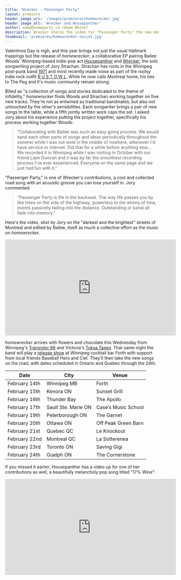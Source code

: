 ```yaml
---
title: "Wrecker - Passenger Party"
layout: premiere
header_image_uri: '/images/premieres/homewrecker.jpg'
header_image_alt: 'Wrecker and Housepanther'
author: adam@someparty.ca (Adam White)
description: Wrecker shares the video for "Passenger Party" the new Homewrecker split with Housepanther
thumbnail: 'premieres/homewrecker-social.jpg'
---
```


Valentines Day is nigh, and this year brings not just the usual Hallmark trappings but the release of *homewrecker*, a collaborative EP pairing Bailee Woods' Winnipeg-based indie-pop act [Housepanther](https://housepanther.bandcamp.com/) and [Wrecker](https://wreckertunes.bandcamp.com), the solo songwriting project of Jory Strachan. Strachan has roots in the Winnipeg post-punk band [1971](https://1971canada.bandcamp.com/) and most recently made noise as part of the rootsy indie rock outfit [R U S T O W L](https://rustowl.bandcamp.com/). While he now calls Montreal home, his ties to The Peg and it's music community remain strong.

Billed as "a collection of songs and stories dedicated to the theme of infidelity," *homewrecker* finds Woods and Strachan working together on five new tracks. They're not as entwined as traditional bandmates, but also not untouched by the other's sensibilities. Each songwriter brings a pair of new songs to the table, while a fifth jointly written work caps the set. I asked Jory about his experience putting the project together, specifically his process working together Woods:

> "Collaborating with Bailee was such an easy going process. We would send each other parts of songs and ideas periodically throughout the summer while I was out west in the middle of nowhere, whenever I'd have service or internet. Did that for a while before anything else... We recorded it in Winnipeg while I was visiting in October with our friend Liam Duncan and it was by far the smoothest recording process I've ever experienced. Everyone on the same page and we just had fun with it."

"Passenger Party," is one of Wrecker's contributions, a cool and collected road song with an acoustic groove you can lose yourself in. Jory commented:

> "Passenger Party is life in the backseat. The way life passes you by like trees on the side of the highway, powerless to the whims of time, events passively fading into the distance. Outstanding or banal all fade into memory."

Here's the video, shot by Jory on the "darkest and the brightest" streets of Montreal and edited by Bailee, itself as much a collective effort as the music on *homewrecker*.

<iframe width="560" height="315" src="https://www.youtube.com/embed/D65mt6FQvlk" frameborder="0" allow="accelerometer; autoplay; encrypted-media; gyroscope; picture-in-picture" allowfullscreen></iframe>

*homewrecker* arrives with flowers and chocolate this Wednesday from Winnipeg's [Transistor 66](http://www.transistor66.com/) and Victoria's [Toksa Tapes](https://toskatapes.bandcamp.com/). That same night the band will play a [release show](https://www.facebook.com/events/281421865892655/) at Winnipeg cocktail bar Forth with support from local friends Baseball Hero and Ciel. They'll then take the new songs on the road, with dates scheduled in Ontario and Quebec through the 24th.

<table id="dates">
<thead>
    <tr>
      <th>Date</th>
      <th>City</th>
      <th>Venue</th>
    </tr>
</thead>
<tbody>
   <tr>
      <td>February 14th</td>
      <td>Winnipeg MB</td>
      <td>Forth</td>
   </tr>
   <tr>
      <td>February 15th</td>
      <td>Kenora ON</td>
      <td>Sunset Grill</td>
   </tr>
   <tr>
      <td>February 16th</td>
      <td>Thunder Bay</td>
      <td>The Apollo</td>
   </tr>
   <tr>
      <td>February 17th</td>
      <td>Sault Ste. Marie ON</td>
      <td>Case’s Music School</td>
   </tr>
   <tr>
      <td>February 19th</td>
      <td>Peterborough ON</td>
      <td>The Garnet</td>
   </tr>
   <tr>
      <td>February 20th</td>
      <td>Ottawa ON</td>
      <td>Off Peak Green Barn</td>
   </tr>
   <tr>
      <td>February 21st</td>
      <td>Quebec QC</td>
      <td>Le Knockout</td>
   </tr>
   <tr>
      <td>February 22nd</td>
      <td>Montreal QC</td>
      <td>La Sotterenea</td>
   </tr>
   <tr>
      <td>February 23rd</td>
      <td>Toronto ON</td>
      <td>Saving Gigi</td>
   </tr>
   <tr>
      <td>February 24th</td>
      <td>Guelph ON</td>
      <td>The Cornerstone</td>
   </tr>
</tbody>
</table>

If you missed it earlier, Housepanther has a video up for one of her contributions as well, a beautifully melancholy pop song titled "17% Wine":

<iframe width="560" height="315" src="https://www.youtube.com/embed/_Ts6uk2xNkM" frameborder="0" allow="accelerometer; autoplay; encrypted-media; gyroscope; picture-in-picture" allowfullscreen></iframe>
